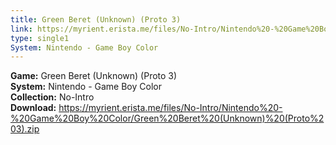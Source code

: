 ```yaml
---
title: Green Beret (Unknown) (Proto 3)
link: https://myrient.erista.me/files/No-Intro/Nintendo%20-%20Game%20Boy%20Color/Green%20Beret%20(Unknown)%20(Proto%203).zip
type: single1
System: Nintendo - Game Boy Color
---
```

<b>Game:</b> Green Beret (Unknown) (Proto 3)<br>
<b>System:</b> Nintendo - Game Boy Color<br>
<b>Collection:</b> No-Intro<br>
<b>Download:</b> https://myrient.erista.me/files/No-Intro/Nintendo%20-%20Game%20Boy%20Color/Green%20Beret%20(Unknown)%20(Proto%203).zip